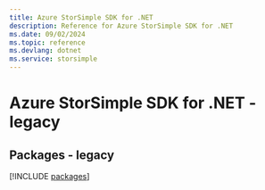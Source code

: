 ```yaml
---
title: Azure StorSimple SDK for .NET
description: Reference for Azure StorSimple SDK for .NET
ms.date: 09/02/2024
ms.topic: reference
ms.devlang: dotnet
ms.service: storsimple
---
```

# Azure StorSimple SDK for .NET - legacy
## Packages - legacy
[!INCLUDE [packages](storsimple-index.md)]